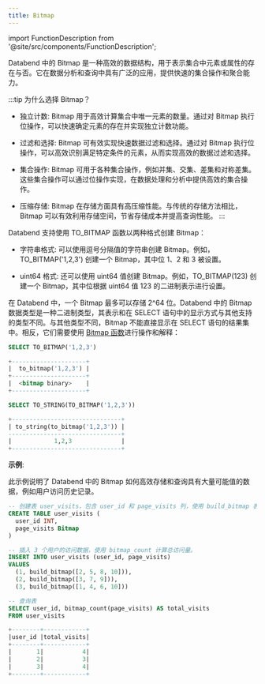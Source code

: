 ```yaml
---
title: Bitmap
---
```

import FunctionDescription from '@site/src/components/FunctionDescription';

<FunctionDescription description="Introduced: v1.1.45"/>

Databend 中的 Bitmap 是一种高效的数据结构，用于表示集合中元素或属性的存在与否。它在数据分析和查询中具有广泛的应用，提供快速的集合操作和聚合能力。

:::tip 为什么选择 Bitmap？

- 独立计数: Bitmap 用于高效计算集合中唯一元素的数量。通过对 Bitmap 执行位操作，可以快速确定元素的存在并实现独立计数功能。

- 过滤和选择: Bitmap 可有效实现快速数据过滤和选择。通过对 Bitmap 执行位操作，可以高效识别满足特定条件的元素，从而实现高效的数据过滤和选择。

- 集合操作: Bitmap 可用于各种集合操作，例如并集、交集、差集和对称差集。这些集合操作可以通过位操作实现，在数据处理和分析中提供高效的集合操作。

- 压缩存储: Bitmap 在存储方面具有高压缩性能。与传统的存储方法相比，Bitmap 可以有效利用存储空间，节省存储成本并提高查询性能。
:::

Databend 支持使用 TO_BITMAP 函数以两种格式创建 Bitmap：

- 字符串格式: 可以使用逗号分隔值的字符串创建 Bitmap。例如，TO_BITMAP('1,2,3') 创建一个 Bitmap，其中位 1、2 和 3 被设置。

- uint64 格式: 还可以使用 uint64 值创建 Bitmap。例如，TO_BITMAP(123) 创建一个 Bitmap，其中位根据 uint64 值 123 的二进制表示进行设置。

在 Databend 中，一个 Bitmap 最多可以存储 2^64 位。Databend 中的 Bitmap 数据类型是一种二进制类型，其表示和在 SELECT 语句中的显示方式与其他支持的类型不同。与其他类型不同，Bitmap 不能直接显示在 SELECT 语句的结果集中。相反，它们需要使用 [Bitmap 函数](../../20-sql-functions/01-bitmap-functions/index.md)进行操作和解释：

```sql
SELECT TO_BITMAP('1,2,3')

+---------------------+
|  to_bitmap('1,2,3') |
+---------------------+
|  <bitmap binary>    |
+---------------------+

SELECT TO_STRING(TO_BITMAP('1,2,3'))

+-------------------------------+
| to_string(to_bitmap('1,2,3')) |
--------------------------------+
|            1,2,3              |
+-------------------------------+
```

**示例**:

此示例说明了 Databend 中的 Bitmap 如何高效存储和查询具有大量可能值的数据，例如用户访问历史记录。

```sql
-- 创建表 user_visits，包含 user_id 和 page_visits 列，使用 build_bitmap 表示 page_visits。
CREATE TABLE user_visits (
  user_id INT,
  page_visits Bitmap
)

-- 插入 3 个用户的访问数据，使用 bitmap_count 计算总访问量。
INSERT INTO user_visits (user_id, page_visits)
VALUES
  (1, build_bitmap([2, 5, 8, 10])),
  (2, build_bitmap([3, 7, 9])),
  (3, build_bitmap([1, 4, 6, 10]))

-- 查询表
SELECT user_id, bitmap_count(page_visits) AS total_visits
FROM user_visits

+--------+------------+
|user_id |total_visits|
+--------+------------+
|       1|           4|
|       2|           3|
|       3|           4|
+--------+------------+
```